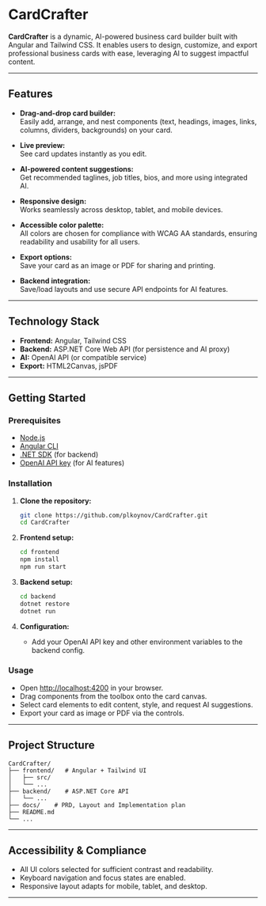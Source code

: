 # CardCrafter

**CardCrafter** is a dynamic, AI-powered business card builder built with Angular and Tailwind CSS. It enables users to design, customize, and export professional business cards with ease, leveraging AI to suggest impactful content.

---

## Features

- **Drag-and-drop card builder:**  
  Easily add, arrange, and nest components (text, headings, images, links, columns, dividers, backgrounds) on your card.

- **Live preview:**  
  See card updates instantly as you edit.

- **AI-powered content suggestions:**  
  Get recommended taglines, job titles, bios, and more using integrated AI.

- **Responsive design:**  
  Works seamlessly across desktop, tablet, and mobile devices.

- **Accessible color palette:**  
  All colors are chosen for compliance with WCAG AA standards, ensuring readability and usability for all users.

- **Export options:**  
  Save your card as an image or PDF for sharing and printing.

- **Backend integration:**  
  Save/load layouts and use secure API endpoints for AI features.

---

## Technology Stack

- **Frontend:** Angular, Tailwind CSS
- **Backend:** ASP.NET Core Web API (for persistence and AI proxy)
- **AI:** OpenAI API (or compatible service)
- **Export:** HTML2Canvas, jsPDF

---

## Getting Started

### Prerequisites

- [Node.js](https://nodejs.org/)
- [Angular CLI](https://angular.io/cli)
- [.NET SDK](https://dotnet.microsoft.com/download) (for backend)
- [OpenAI API key](https://platform.openai.com/signup) (for AI features)

### Installation

1. **Clone the repository:**

   ```bash
   git clone https://github.com/plkoynov/CardCrafter.git
   cd CardCrafter
   ```

2. **Frontend setup:**

   ```bash
   cd frontend
   npm install
   npm run start
   ```

3. **Backend setup:**

   ```bash
   cd backend
   dotnet restore
   dotnet run
   ```

4. **Configuration:**
   - Add your OpenAI API key and other environment variables to the backend config.

### Usage

- Open [http://localhost:4200](http://localhost:4200) in your browser.
- Drag components from the toolbox onto the card canvas.
- Select card elements to edit content, style, and request AI suggestions.
- Export your card as image or PDF via the controls.

---

## Project Structure

```
CardCrafter/
├── frontend/   # Angular + Tailwind UI
│   ├── src/
│   └── ...
├── backend/    # ASP.NET Core API
│   └── ...
├── docs/    # PRD, Layout and Implementation plan
├── README.md
└── ...
```

---

## Accessibility & Compliance

- All UI colors selected for sufficient contrast and readability.
- Keyboard navigation and focus states are enabled.
- Responsive layout adapts for mobile, tablet, and desktop.

---
